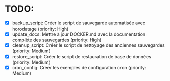 # TODO:

- [x] backup_script: Créer le script de sauvegarde automatisée avec horodatage (priority: High)
- [x] update_docs: Mettre à jour DOCKER.md avec la documentation complète des sauvegardes (priority: High)
- [x] cleanup_script: Créer le script de nettoyage des anciennes sauvegardes (priority: Medium)
- [x] restore_script: Créer le script de restauration de base de données (priority: Medium)
- [x] cron_config: Créer les exemples de configuration cron (priority: Medium)
